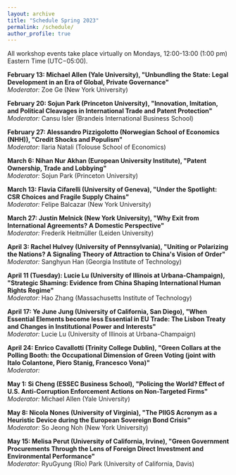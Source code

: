 ```yaml
---
layout: archive
title: "Schedule Spring 2023"
permalink: /schedule/
author_profile: true
---
```


All workshop events take place virtually on Mondays, 12:00-13:00 (1:00 pm) Eastern Time (UTC−05:00).

**February 13: Michael Allen (Yale University), "Unbundling the State: Legal Development in an Era of Global, Private Governance"**
<br />
*Moderator:* Zoe Ge (New York University)

**February 20: Sojun Park (Princeton University), "Innovation, Imitation, and Political Cleavages in International Trade and Patent Protection"**
<br />
*Moderator:* Cansu Isler (Brandeis International Business School)

**February 27: Alessandro Pizzigolotto (Norwegian School of Economics (NHH)), "Credit Shocks and Populism"**
<br />
*Moderator:* Ilaria Natali (Tolouse School of Economics)

**March 6: Nihan Nur Akhan (European University Institute), "Patent Ownership, Trade and Lobbying"**
<br />
*Moderator:* Sojun Park (Princeton University)

**March 13: Flavia Cifarelli (University of Geneva), "Under the Spotlight: CSR Choices and Fragile Supply Chains"**
<br />
*Moderator:* Felipe Balcazar (New York University)

**March 27: Justin Melnick (New York University), "Why Exit from International Agreements? A Domestic Perspective"**
<br />
*Moderator:* Frederik Heitmüller (Leiden University)

**April 3: Rachel Hulvey (University of Pennsylvania), "Uniting or Polarizing the Nations? A Signaling Theory of Attraction to China's Vision of Order"**
<br />
*Moderator:* Sanghyun Han (Georgia Institute of Technology)

**April 11 (Tuesday): Lucie Lu (University of Illinois at Urbana-Champaign), "Strategic Shaming: Evidence from China Shaping International Human Rights Regime"**
<br />
*Moderator:* Hao Zhang (Massachusetts Institute of Technology)

**April 17: Ye June Jung (University of California, San Diego), "When Essential Elements become less Essential in EU Trade: The Lisbon Treaty and Changes in Institutional Power and Interests"**
<br /> 
*Moderator:* Lucie Lu (University of Illinois at Urbana-Champaign)

**April 24: Enrico Cavallotti (Trinity College Dublin), "Green Collars at the Polling Booth: the Occupational Dimension of Green Voting (joint with Italo Colantone, Piero Stanig, Francesco Vona)"**
<br />
*Moderator:* 

**May 1: Si Cheng (ESSEC Business School), "Policing the World? Effect of U.S. Anti-Corruption Enforcement Actions on Non-Targeted Firms"**
<br />
*Moderator:* Michael Allen (Yale University)

**May 8: Nicola Nones (University of Virginia), "The PIIGS Acronym as a Heuristic Device during the European Sovereign Bond Crisis"**
<br />
*Moderator:* So Jeong Noh (New York University)
 
**May 15: Melisa Perut (University of California, Irvine), "Green Government Procurements Through the Lens of Foreign Direct Investment and Environmental Performance"**
<br />
*Moderator:* RyuGyung (Rio) Park (University of California, Davis)


<!---**







February 7th: Ebad Ebadi (GWU), "*Adapting to Sanctions: Evidence from Firm Response and Market Reallocation in Iran.*"**
<br />
*Moderator:* Oriana Montti (Brandeis).


**February 14th: Cynthia Couette (Université Laval), "*Intellectual Property, Public Health and the Influence of Experts.*"**
<br />
*Moderator:* Elizabeth Meehan (GWU).


**February 21st: Harry Oppenheimer (Harvard), "*Does Data Follow the Flag?*"**
<br />
*Moderator:* Felipe Balcazar (NYU).


**February 28th : Elisa Navarra (Université libre de Bruxelles - ECARES), "*Spillover effects of subsidies on downstream trade.*"**
<br />
*Moderator:* Lauren Konken (Princeton).


**March 7th: Bjoern Brey (Universite Libre Bruxelles - ECARES), "*The consequences of a trade collapse: Economics and politics in Weimar Germany.*"**
<br />
*Moderator:* Sabreena Croteau (Chicago).


**March 14th: Torsten Jaccard (Toronto), "*Who Pays for Protectionism? The Welfare and Substitution Effects of Tariff Changes.*"**
<br />
*Moderator:* Anthony James Calacino (Texas at Austin).


**March 21st: Sojun Park (Princeton), "*Reputation as a Binding Constraint: How States Navigate TRIPS Flexibilities.*"**
<br />
*Moderator:* Zoe Xincheng Ge (NYU).


**April 4th : Antoine Boucher (Université Paris Dauphine), "*Political Cycle in World Bank’s Procurement Allocation.*"**
<br />
*Moderator:* Nicola Nones (Virginia).


**April 11th: Celestine Siameh (Minnesota, Twin Cities), "*Brexit and Global Value Chains: Beyond the UK and the EU.*"**
<br />
*Moderator:* Munzir Malik (Indian Institute of Technology).


**April 18th: Zoe Ge (NYU), "*Self-Defeating Treaties: Global Value Chains and the Termination of Bilateral Investment Treaties*"**
<br />
*Moderator:* Frederik Heitmüller (Leiden University).


**April 25th (Cancelled): Simon Happersberger (Vrije Universiteit Brussel), "*The Effectiveness of Environmental Provisions and the Greening of EU Trade. A Qualitative Comparative Analysis.*"**
<br />
*Moderator:* Ishana Ratan (Berkeley).


**May 2nd: Nicola Nones (Virginia), "*The PIIGS Acronym as Heuristic Device during the European Sovereign Bond Crisis.*"**
<br />
*Moderator:* Amy Basu (Yale).


**May 9th: Pengshan Pan (Pittsburgh), "*Foreign Mining Investment, Labor Market and Local Distrust: Evidence from Kyrgyzstan Kumtor Gold Mine.*"**
<br />
*Moderator:* Tanja Schweinberger (University of Geneva).



2022fall


**September 12: Carlos Felipe Balcazar (New York University), "Unions and robots: International competition, automation and the political power of organized labor"**
<br />
*Moderator:* Aycan Katitas (Princeton University)


**September 19: Maximiliano Sosa Andres (Uppsala University), "Legal uncertainty and its consequences: A natural language processing approach"**
<br />
*Moderator:* Elisa Navarra (Université Libre de Bruxelles)


**September 26: Sabrina Arias (University of Pennsylvania), "Who Sets the Agenda? Diplomatic Capital, Small States, and Legislative Activities in the United Nations"**
<br />
*Moderator:* James Sundquist (Yale University)


**October 3: Sojun Park (Princeton University), "The Politics of Compulsory Licensing : Electoral Accountability and Regulatory Threat"**
<br />
*Moderator:* RyuGyung Park (UC Davis)


**October 10: Zarlasht M. Razeq (McGill University), "Comprehensive trade agreements, domestic institutions, and GVC integration: firm-level evidence"**
<br />
*Moderator:* Sujin Cha (University of Michigan)


**October 17: Zoe Xincheng Ge (New York University), "Empowered by Information: Disease Outbreak Reporting at the World Health Organization"**
<br />
*Moderator:* Cleo O'Brien-Udry (Yale University)


**October 24: Hao Zhang (MIT), "Commerce, Coalitions, and Global Value Chains: Evidence from Coordinated and Collective Lobbying"**
<br />
*Moderator:* Sojun Park (Princeton University)


**October 31: ByungKoo Kim (University of Michigan), "Global production sharing and the new demands for deep preferential trade agreements"**
<br />
*Moderator:* Hao Zhang (MIT)


**Novemver 7: Sayumi Miyano (Princeton University), "Regime Complexity and Overlapping Information: The Case of Energy Projections"**
<br />
*Moderator:* Zoe Ge (NYU)
 

**November 14: Thomas Flaherty (UC San Diego), "Geographic Mobility and Globalization Backlash: Evidence from the NAFTA Import Shock and Populist Votes for Ross Perot"**
<br />
*Moderator:* Anthony Calacino (UT Austin)


**November 21: Alex Yeandle (London School of Economics), "Why do ICTs reduce election fraud? Testing a new mechanism in Malawi"**
<br />
*Moderator:* Kathleen J. Brown (Leiden University)


**November 28: Hongyi She (University of Rochester), "Learning About Trade"**
<br />
*Moderator:* Zarlasht M. Razeq (McGill University)
 

**December 5: Adam Parker (Columbia University), "Union Structure and Labor’s Response to Automation: Evidence From the Postwar United States"**
<br />
*Moderator:* Kathleen J. Brown (Leiden University)
 

**December 12: RyuGyung (Rio) Park (UC Davis), "Trading with China, Is It Really a Security Issue?, Causes of Securitization of Trade Among American Public"**
<br />
*Moderator:* Sanghyun Han (Georgia Institute of Technology)
 
 
--->

